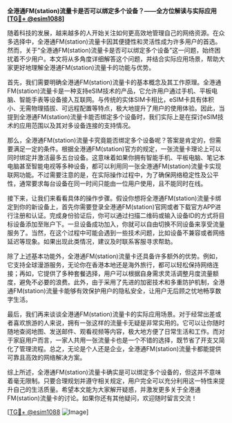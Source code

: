 **全港通FM(station)流量卡是否可以绑定多个设备？——全方位解读与实际应用[[TG💪+ @esim1088](https://t.me/s/esim1088)]**

随着科技的发展，越来越多的人开始关注如何更高效地管理自己的网络资源。在众多选择中，全港通FM(station)流量卡因其便捷性和灵活性成为许多用户的首选。然而，关于“全港通FM(station)流量卡是否可以绑定多个设备”这一问题，始终困扰着不少用户。本文将从多角度详细解答这个问题，并结合实际应用场景，帮助大家更好地理解全港通FM(station)流量卡的功能与优势。

首先，我们需要明确全港通FM(station)流量卡的基本概念及其工作原理。全港通FM(station)流量卡是一种支持eSIM技术的产品，它允许用户通过手机、平板电脑、智能手表等设备接入互联网。与传统的实体SIM卡相比，eSIM卡具有体积小、无需物理插拔、可远程配置等特点，极大地提升了用户的使用体验。因此，当提到全港通FM(station)流量卡能否绑定多个设备时，我们实际上是在探讨eSIM技术的应用范围以及其对多设备连接的支持情况。

那么，全港通FM(station)流量卡究竟能否绑定多个设备呢？答案是肯定的，但需要满足一定的条件。根据全港通FM(station)官方的规定，一张流量卡理论上可以同时绑定并激活最多五台设备。这意味着如果你拥有智能手机、平板电脑、笔记本电脑甚至智能电视等多种设备，都可以利用同一张全港通FM(station)流量卡实现联网功能。不过需要注意的是，在实际操作过程中，为了确保网络稳定性及公平性，通常要求每台设备在同一时间只能由一位用户使用，且不能同时在线。

接下来，让我们来看看具体的操作步骤。假设你想将全港通FM(station)流量卡绑定到你的新设备上，首先你需要登录全港通FM(station)官网或者下载官方APP进行注册和认证。完成身份验证后，你可以通过扫描二维码或输入设备ID的方式将目标设备添加至账户下。一旦设备成功加入，你就可以自由切换不同设备来享受流量服务了。当然，在这个过程中可能会遇到一些技术问题，比如设备不兼容或者网络延迟等现象。如果出现此类情况，建议及时联系客服寻求帮助。

除了上述基本功能外，全港通FM(station)流量卡还具备许多额外的优势。例如，它支持全球漫游服务，无论你在香港本地还是海外旅行，都可以轻松保持网络连接；再如，它提供了多种套餐选择，用户可以根据自身需求灵活调整月度流量额度，避免不必要的浪费。此外，由于采用了先进的加密技术和多重防护机制，全港通FM(station)流量卡能够有效保护用户的隐私安全，让用户无后顾之忧地畅享数字生活。

最后，我们再来谈谈全港通FM(station)流量卡的实际应用场景。对于经常出差或者喜欢旅游的人来说，拥有一张这样的流量卡无疑是非常实用的。它可以让你随时随地查阅地图、发送邮件、观看视频等内容，极大地方便了日常生活和工作。而对于家庭用户而言，一家人共用一张流量卡也是一个不错的选择，既节省了开支又简化了管理流程。总之，无论是个人还是企业，全港通FM(station)流量卡都能提供可靠且高效的网络解决方案。

综上所述，全港通FM(station)流量卡确实是可以绑定多个设备的，但这并不意味着毫无限制。只要合理规划并遵守相关规定，用户完全可以充分利用这一特性来提升自己的生活质量。希望本文能为大家解开疑惑，并激发更多关于全港通FM(station)流量卡的讨论。如果你还有其他疑问，欢迎随时留言交流！

[[TG💪+ @esim1088](https://t.me/s/esim1088) ![Image](https://i.postimg.cc/4NQfJmqS/Snipaste-2025-05-13-00-14-12.png)]